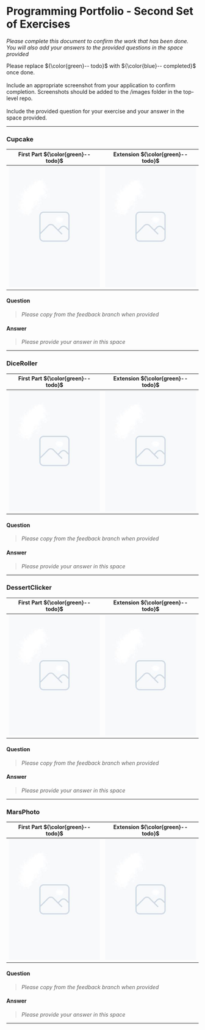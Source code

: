 # Programming Portfolio - Second Set of Exercises


*Please complete this document to confirm the work that has been done. You will also add your answers to the provided 
questions in the space provided*

Please replace ${\color{green}-- todo}$ with ${\color{blue}-- completed}$ once done.\
\
Include an appropriate screenshot from your application to confirm completion. Screenshots should be added to 
the /images folder in the top-level repo.\
\
Include the provided question for your exercise and your answer in the space provided.

---

### Cupcake ###

|   **First Part ${\color{green}-- todo}$**   |   **Extension ${\color{green}-- todo}$**    |
|:-------------------------------------------:|:-------------------------------------------:|
| ![cupcake part 1](./images/placeholder.jpg) | ![cupcake part 2](./images/placeholder.jpg) |


#### Question ####
> *Please copy from the feedback branch when provided*
>  
>  
>  


#### Answer ####
> *Please provide your answer in this space*
> 
> 
> 
> 

---
### DiceRoller ###

|    **First Part ${\color{green}-- todo}$**     |     **Extension ${\color{green}-- todo}$**     |
|:----------------------------------------------:|:----------------------------------------------:|
| ![diceroller part 1](./images/placeholder.jpg) | ![diceroller part 2](./images/placeholder.jpg) |


#### Question ####
> *Please copy from the feedback branch when provided*
>  
>  
>  

#### Answer ####
> *Please provide your answer in this space*
> 
> 
> 
> 

---

### DessertClicker ###

|      **First Part ${\color{green}-- todo}$**       |       **Extension ${\color{green}-- todo}$**       |
|:--------------------------------------------------:|:--------------------------------------------------:|
| ![dessertclicker part 1](./images/placeholder.jpg) | ![dessertclicker part 2](./images/placeholder.jpg) |


#### Question ####
> *Please copy from the feedback branch when provided*
>  
>  
>  

#### Answer ####
> *Please provide your answer in this space*
> 
> 
> 
> 

---

### MarsPhoto ###

|    **First Part ${\color{green}-- todo}$**    |    **Extension ${\color{green}-- todo}$**     |
|:---------------------------------------------:|:---------------------------------------------:|
| ![marsphoto part 1](./images/placeholder.jpg) | ![marsphoto part 2](./images/placeholder.jpg) |


#### Question ####
> *Please copy from the feedback branch when provided*
>  
>  
>  

#### Answer ####
> *Please provide your answer in this space*
> 
> 
> 
> 

---

